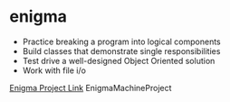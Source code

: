 # enigma

- Practice breaking a program into logical components
- Build classes that demonstrate single responsibilities
- Test drive a well-designed Object Oriented solution
- Work with file i/o

[Enigma Project Link](https://backend.turing.io/module1/projects/enigma/)
EnigmaMachineProject
